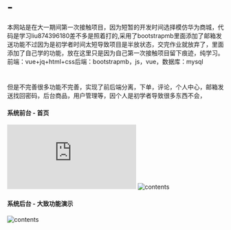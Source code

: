 # -
本网站是在大一期间第一次接触项目，因为短暂的开发时间选择模仿华为商城，代码是学习liu874396180差不多是照着打的,采用了bootstrapmb里面添加了邮箱发送功能不过因为是初学者时间太短导致项目是半放状态，交完作业就放弃了，里面添加了自己学的功能，放在这里只是因为自己第一次接触项目留下痕迹，纯学习。前端：vue+jq+html+css后端：bootstrapmb，js，vue，数据库：mysql
#
但是不完善很多功能不完善，实现了前后端分离，下单，评论，个人中心，邮箱发送找回密码，后台商品，用户管理等，因个人是初学者导致很多东西不会，
#### 系统前台 - 首页

![image](https://github.com/Tsaiboosm/Huan/index.php)
![contents](https://github.com/Tsaiboosm/Huan/tree/main/saobs/2.png)

#### 系统后台 - 大致功能演示

![contents](https://github.com/Tsaiboosm/Huan/tree/main/saobs/3.png)
